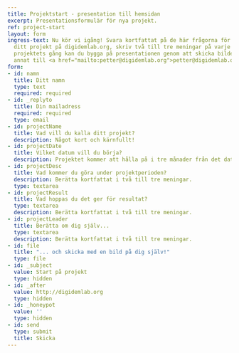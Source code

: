 ```yaml
---
title: Projektstart - presentation till hemsidan
excerpt: Presentationsformulär för nya projekt.
ref: project-start
layout: form
ingress-text: Nu kör vi igång! Svara kortfattat på de här frågorna för att presentera
  ditt projekt på digidemlab.org, skriv två till tre meningar på varje fråga. Under
  projektets gång kan du bygga på presentationen genom att skicka bilder, videor och
  annat till <a href="mailto:petter@digidemlab.org">petter@digidemlab.org</a>.
form:
- id: namn
  title: Ditt namn
  type: text
  required: required
- id: _replyto
  title: Din mailadress
  required: required
  type: email
- id: projectName
  title: Vad vill du kalla ditt projekt?
  description: Något kort och kärnfullt!
- id: projectDate
  title: Vilket datum vill du börja?
  description: Projektet kommer att hålla på i tre månader från det datumet.
- id: projectDesc
  title: Vad kommer du göra under projektperioden?
  description: Berätta kortfattat i två till tre meningar.
  type: textarea
- id: projectResult
  title: Vad hoppas du det ger för resultat?
  type: textarea
  description: Berätta kortfattat i två till tre meningar.
- id: projectLeader
  title: Berätta om dig själv...
  type: textarea
  description: Berätta kortfattat i två till tre meningar.
- id: file
  title: "... och skicka med en bild på dig själv!"
  type: file
- id: _subject
  value: Start på projekt
  type: hidden
- id: _after
  value: http://digidemlab.org
  type: hidden
- id: _honeypot
  value: ''
  type: hidden
- id: send
  type: submit
  title: Skicka
---
```

